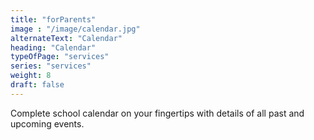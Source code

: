 ```yaml
---
title: "forParents"
image : "/image/calendar.jpg"
alternateText: "Calendar"
heading: "Calendar"
typeOfPage: "services"
series: "services"
weight: 8
draft: false
---
```


<p>Complete school calendar on your fingertips with details of all past and upcoming events.</p>

